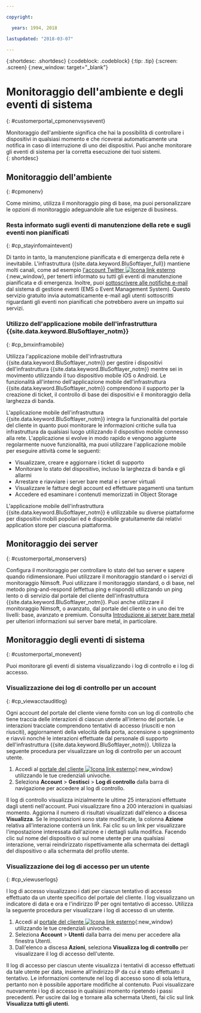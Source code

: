 ```yaml
---

copyright:

  years: 1994, 2018

lastupdated: "2018-03-07"

---
```


{:shortdesc: .shortdesc}
{:codeblock: .codeblock}
{:tip: .tip}
{:screen: .screen}
{:new_window: target="_blank"}


# Monitoraggio dell'ambiente e degli eventi di sistema
{: #customerportal_cpmonenvsysevent}

Monitoraggio dell'ambiente significa che hai la possibilità di controllare i dispositivi in qualsiasi momento e che riceverai automaticamente una notifica in caso di interruzione di uno dei dispositivi. Puoi anche monitorare gli eventi di sistema per la corretta esecuzione dei tuoi sistemi.  
{: shortdesc}

## Monitoraggio dell'ambiente
{: #cpmonenv}

Come minimo, utilizza il monitoraggio ping di base, ma puoi personalizzare le opzioni di monitoraggio adeguandole alle tue esigenze di business.

### Resta informato sugli eventi di manutenzione della rete e sugli eventi non pianificati
{: #cp_stayinfomaintevent}

Di tanto in tanto, la manutenzione pianificata e di emergenza della rete è inevitabile. L'infrastruttura {{site.data.keyword.BluSoftlayer_full}} mantiene molti canali, come ad esempio [l'account Twitter ![Icona link esterno](../icons/launch-glyph.svg)](https://twitter.com/softlayernotify){:new_window}, per tenerti informato su tutti gli eventi di manutenzione pianificata e di emergenza. Inoltre, puoi [sottoscrivere alle notifiche e-mail](/docs/customer-portal/cpsub2not.html) dal sistema di gestione eventi (EMS o Event Management System). Questo servizio gratuito invia automaticamente e-mail agli utenti sottoscritti riguardanti gli eventi non pianificati che potrebbero avere un impatto sui servizi.

### Utilizzo dell'applicazione mobile dell'infrastruttura {{site.data.keyword.BluSoftlayer_notm}}
{: #cp_bmxinframobile}

Utilizza l'applicazione mobile dell'infrastruttura {{site.data.keyword.BluSoftlayer_notm}} per gestire i dispositivi dell'infrastruttura {{site.data.keyword.BluSoftlayer_notm}} mentre sei in movimento utilizzando il tuo dispositivo mobile iOS o Android. Le funzionalità all'interno dell'applicazione mobile dell'infrastruttura {{site.data.keyword.BluSoftlayer_notm}} comprendono il supporto per la creazione di ticket, il controllo di base dei dispositivi e il monitoraggio della larghezza di banda.

L'applicazione mobile dell'infrastruttura {{site.data.keyword.BluSoftlayer_notm}} integra la funzionalità del portale del cliente in quanto puoi monitorare le informazioni critiche sulla tua infrastruttura da qualsiasi luogo utilizzando il dispositivo mobile connesso alla rete. L'applicazione si evolve in modo rapido e vengono aggiunte regolarmente nuove funzionalità, ma puoi utilizzare l'applicazione mobile per eseguire attività come le seguenti:
  * Visualizzare, creare e aggiornare i ticket di supporto
  * Monitorare lo stato del dispositivo, incluso la larghezza di banda e gli allarmi
  * Arrestare e riavviare i server bare metal e i server virtuali
  * Visualizzare le fatture degli account ed effettuare pagamenti una tantum
  * Accedere ed esaminare i contenuti memorizzati in Object Storage

L'applicazione mobile dell'infrastruttura {{site.data.keyword.BluSoftlayer_notm}} è utilizzabile su diverse piattaforme per dispositivi mobili popolari ed è disponibile gratuitamente dai relativi application store per ciascuna piattaforma.

## Monitoraggio dei server 
{: #customerportal_monservers}

Configura il monitoraggio per controllare lo stato del tuo server e sapere quando ridimensionare. Puoi utilizzare il monitoraggio standard o i servizi di monitoraggio Nimsoft. Puoi utilizzare il monitoraggio standard, o di base, nel metodo ping-and-respond (effettua ping e rispondi) utilizzando un ping lento o di servizio dal portale del cliente dell'infrastruttura {{site.data.keyword.BluSoftlayer_notm}}. Puoi anche utilizzare il monitoraggio Nimsoft, o avanzato, dal portale del cliente o in uno dei tre livelli: base, avanzato e premium. Consulta [Introduzione ai server bare metal](/docs/bare-metal/about.html) per ulteriori informazioni sui server bare metal, in particolare.

## Monitoraggio degli eventi di sistema
{: #customerportal_monevent}

Puoi monitorare gli eventi di sistema visualizzando i log di controllo e i log di accesso.

### Visualizzazione dei log di controllo per un account
{: #cp_viewacctauditlog}

Ogni account del portale del cliente viene fornito con un log di controllo che tiene traccia delle interazioni di ciascun utente all'interno del portale. Le interazioni tracciate comprendono tentativi di accesso (riusciti e non riusciti), aggiornamenti della velocità della porta, accensione o spegnimento e riavvii nonché le interazioni effettuate dal personale di supporto dell'infrastruttura {{site.data.keyword.BluSoftlayer_notm}}. Utilizza la seguente procedura per visualizzare un log di controllo per un account utente.

1. Accedi al [portale del cliente ![Icona link esterno](../icons/launch-glyph.svg)](https://control.softlayer.com/){:new_window} utilizzando le tue credenziali univoche.
2. Seleziona **Account** > **Gestisci** > **Log di controllo** dalla barra di navigazione per accedere al log di controllo.

Il log di controllo visualizza inizialmente le ultime 25 interazioni effettuate dagli utenti nell'account. Puoi visualizzare fino a 200 interazioni in qualsiasi momento. Aggiorna il numero di risultati visualizzati dall'elenco a discesa **Visualizza**. Se le impostazioni sono state modificate, la colonna **Azione** relativa all'interazione conterrà un link. Fai clic su un link per visualizzare l'impostazione interessata dall'azione e i dettagli sulla modifica. Facendo clic sul nome del dispositivo o sul nome utente per una qualsiasi interazione, verrai reindirizzato rispettivamente alla schermata dei dettagli del dispositivo o alla schermata del profilo utente.

### Visualizzazione dei log di accesso per un utente
{: #cp_viewuserlogs}

I log di accesso visualizzano i dati per ciascun tentativo di accesso effettuato da un utente specifico del portale del cliente. I log visualizzano un indicatore di data e ora e l'indirizzo IP per ogni tentativo di accesso. Utilizza la seguente procedura per visualizzare i log di accesso di un utente.

1. Accedi al [portale del cliente ![Icona link esterno](../icons/launch-glyph.svg)](https://control.softlayer.com/){:new_window} utilizzando le tue credenziali univoche.
2. Seleziona **Account** > **Utenti** dalla barra dei menu per accedere alla finestra Utenti.
3. Dall'elenco a discesa **Azioni**, seleziona **Visualizza log di controllo** per visualizzare il log di accesso dell'utente.

Il log di accesso per ciascun utente visualizza i tentativi di accesso effettuati da tale utente per data, insieme all'indirizzo IP da cui è stato effettuato il tentativo. Le informazioni contenute nel log di accesso sono di sola lettura, pertanto non è possibile apportare modifiche al contenuto. Puoi visualizzare nuovamente i log di accesso in qualsiasi momento ripetendo i passi precedenti. Per uscire dai log e tornare alla schermata Utenti, fai clic sul link **Visualizza tutti gli utenti**. 
